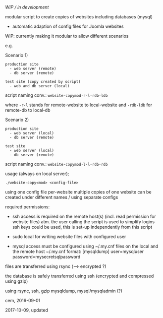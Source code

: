 _WIP / in development_

modular script to create copies of websites including databases (mysql)

- automatic adaption of config files for Joomla websites

WIP: currently making it modular to allow different scenarios

e.g.

Scenario 1)

    production site
      - web server (remote)
      - db server (remote)

    test site (copy created by script)
      - web and db server (local)

script naming conv.: `website-copymod-r-l-rdb-ldb`

where `-r-l` stands for remote-website to local-website
and `-rdb-ldb` for remote-db to local-db

Scenario 2)

    production site
      - web server (local)
      - db server (remote)

    test site
      - web server (local)
      - db server (remote)

script naming conv.: `website-copymod-l-l-rdb-rdb`


usage (always on local server);

    ./website-copy<mod> <config-file>

using one config file per-website
multiple copies of one website can be created under different
names / using separate configs

required permissions:

- ssh access is required on the remote host(s)
  (incl. read permission for website files)
  atm. the user calling the script is used
  to simplify logins ssh keys could be used,
  this is set-up independently from this script

- sudo local for writing website files with
  configured user

- mysql access must be configured using ~/.my.cnf files
  on the local and the remote host
  ~/.my.cnf format:
  [mysqldump]
  user=mysqluser
  password=mysecretsqlpassword

files are transferred using rsync (--> encrypted ?)

the database is safely transferred using ssh
(encrypted and compressed using gzip)

using rsync, ssh, gzip
mysqldump, mysql/mysqladmin (?)

cem, 2016-09-01

2017-10-09, updated
